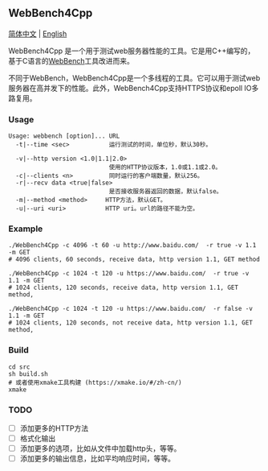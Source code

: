 
## WebBench4Cpp
[简体中文](README_CN.md) | [English](./README.md)

WebBench4Cpp 是一个用于测试web服务器性能的工具。它是用C++编写的，基于C语言的[WebBench](http://home.tiscali.cz/~cz210552/webbench.html)工具改进而来。



不同于WebBench，WebBench4Cpp是一个多线程的工具。它可以用于测试web服务器在高并发下的性能。此外，WebBench4Cpp支持HTTPS协议和epoll IO多路复用。

### Usage
```
Usage: webbench [option]... URL
  -t|--time <sec>           运行测试的时间，单位秒，默认30秒。
  
  -v|--http version <1.0|1.1|2.0>
                            使用的HTTP协议版本，1.0或1.1或2.0。
  -c|--clients <n>          同时运行的客户端数量，默认256。
  -r|--recv data <true|false>        
                            是否接收服务器返回的数据，默认false。
  -m|--method <method>     HTTP方法，默认GET。
  -u|--uri <uri>           HTTP uri。url的路径不能为空。
```

### Example
```
./WebBench4Cpp -c 4096 -t 60 -u http://www.baidu.com/  -r true -v 1.1 -m GET 
# 4096 clients, 60 seconds, receive data, http version 1.1, GET method
```

```
./WebBench4Cpp -c 1024 -t 120 -u https://www.baidu.com/  -r true -v 1.1 -m GET 
# 1024 clients, 120 seconds, receive data, http version 1.1, GET method, 
```

```
./WebBench4Cpp -c 1024 -t 120 -u https://www.baidu.com/  -r false -v 1.1 -m GET 
# 1024 clients, 120 seconds, not receive data, http version 1.1, GET method,
```

### Build
```
cd src
sh build.sh
# 或者使用xmake工具构建 (https://xmake.io/#/zh-cn/)
xmake 
```



### TODO
- [ ] 添加更多的HTTP方法
- [ ] 格式化输出
- [ ] 添加更多的选项，比如从文件中加载http头，等等。
- [ ] 添加更多的输出信息，比如平均响应时间，等等。